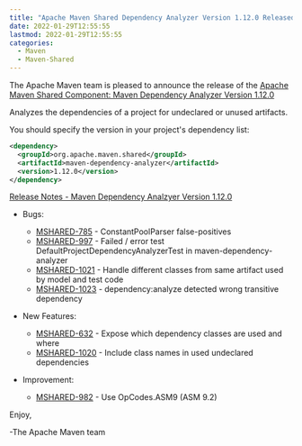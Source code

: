 ```yaml
---
title: "Apache Maven Shared Dependency Analyzer Version 1.12.0 Released"
date: 2022-01-29T12:55:55
lastmod: 2022-01-29T12:55:55
categories:
  - Maven
  - Maven-Shared
---
```

The Apache Maven team is pleased to announce the release of the 
[Apache Maven Shared Component: Maven Dependency Analyzer Version 1.12.0](https://maven.apache.org/shared/maven-dependency-analyzer/)

Analyzes the dependencies of a project for undeclared or unused artifacts.

You should specify the version in your project's dependency list:

```xml
<dependency>
  <groupId>org.apache.maven.shared</groupId>
  <artifactId>maven-dependency-analyzer</artifactId>
  <version>1.12.0</version>
</dependency>
```

<!-- more -->

[Release Notes - Maven Dependency Analzyer Version 1.12.0](https://issues.apache.org/jira/secure/ReleaseNote.jspa?projectId=12317922&version=12348814)

* Bugs:
 
  * [MSHARED-785](https://issues.apache.org/jira/browse/MSHARED-785) - ConstantPoolParser false-positives
  * [MSHARED-997](https://issues.apache.org/jira/browse/MSHARED-997) - Failed / error test DefaultProjectDependencyAnalyzerTest in maven-dependency-analyzer
  * [MSHARED-1021](https://issues.apache.org/jira/browse/MSHARED-1021) - Handle different classes from same artifact used by model and test code
  * [MSHARED-1023](https://issues.apache.org/jira/browse/MSHARED-1023) - dependency:analyze detected wrong transitive dependency

* New Features:

  * [MSHARED-632](https://issues.apache.org/jira/browse/MSHARED-632) - Expose which dependency classes are used and where
  * [MSHARED-1020](https://issues.apache.org/jira/browse/MSHARED-1020) - Include class names in used undeclared dependencies

* Improvement:
 
  * [MSHARED-982](https://issues.apache.org/jira/browse/MSHARED-982) - Use OpCodes.ASM9 (ASM 9.2)


Enjoy,

-The Apache Maven team

